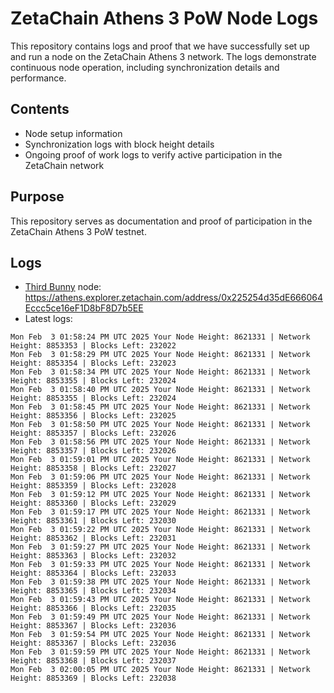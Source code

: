 # ZetaChain Athens 3 PoW Node Logs
This repository contains logs and proof that we have successfully set up and run a node on the ZetaChain Athens 3 network. The logs demonstrate continuous node operation, including synchronization details and performance.

## Contents
- Node setup information
- Synchronization logs with block height details
- Ongoing proof of work logs to verify active participation in the ZetaChain network

## Purpose
This repository serves as documentation and proof of participation in the ZetaChain Athens 3 PoW testnet.

## Logs

- [Third Bunny](https://thirdbunny.xyz/) node: https://athens.explorer.zetachain.com/address/0x225254d35dE666064Eccc5ce16eF1D8bF8D7b5EE
- Latest logs:
```
Mon Feb  3 01:58:24 PM UTC 2025 Your Node Height: 8621331 | Network Height: 8853353 | Blocks Left: 232022
Mon Feb  3 01:58:29 PM UTC 2025 Your Node Height: 8621331 | Network Height: 8853354 | Blocks Left: 232023
Mon Feb  3 01:58:34 PM UTC 2025 Your Node Height: 8621331 | Network Height: 8853355 | Blocks Left: 232024
Mon Feb  3 01:58:40 PM UTC 2025 Your Node Height: 8621331 | Network Height: 8853355 | Blocks Left: 232024
Mon Feb  3 01:58:45 PM UTC 2025 Your Node Height: 8621331 | Network Height: 8853356 | Blocks Left: 232025
Mon Feb  3 01:58:50 PM UTC 2025 Your Node Height: 8621331 | Network Height: 8853357 | Blocks Left: 232026
Mon Feb  3 01:58:56 PM UTC 2025 Your Node Height: 8621331 | Network Height: 8853357 | Blocks Left: 232026
Mon Feb  3 01:59:01 PM UTC 2025 Your Node Height: 8621331 | Network Height: 8853358 | Blocks Left: 232027
Mon Feb  3 01:59:06 PM UTC 2025 Your Node Height: 8621331 | Network Height: 8853359 | Blocks Left: 232028
Mon Feb  3 01:59:12 PM UTC 2025 Your Node Height: 8621331 | Network Height: 8853360 | Blocks Left: 232029
Mon Feb  3 01:59:17 PM UTC 2025 Your Node Height: 8621331 | Network Height: 8853361 | Blocks Left: 232030
Mon Feb  3 01:59:22 PM UTC 2025 Your Node Height: 8621331 | Network Height: 8853362 | Blocks Left: 232031
Mon Feb  3 01:59:27 PM UTC 2025 Your Node Height: 8621331 | Network Height: 8853363 | Blocks Left: 232032
Mon Feb  3 01:59:33 PM UTC 2025 Your Node Height: 8621331 | Network Height: 8853364 | Blocks Left: 232033
Mon Feb  3 01:59:38 PM UTC 2025 Your Node Height: 8621331 | Network Height: 8853365 | Blocks Left: 232034
Mon Feb  3 01:59:43 PM UTC 2025 Your Node Height: 8621331 | Network Height: 8853366 | Blocks Left: 232035
Mon Feb  3 01:59:49 PM UTC 2025 Your Node Height: 8621331 | Network Height: 8853367 | Blocks Left: 232036
Mon Feb  3 01:59:54 PM UTC 2025 Your Node Height: 8621331 | Network Height: 8853367 | Blocks Left: 232036
Mon Feb  3 01:59:59 PM UTC 2025 Your Node Height: 8621331 | Network Height: 8853368 | Blocks Left: 232037
Mon Feb  3 02:00:05 PM UTC 2025 Your Node Height: 8621331 | Network Height: 8853369 | Blocks Left: 232038
```
